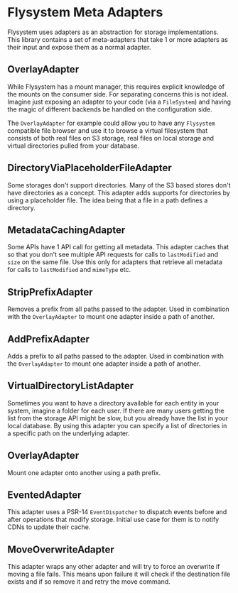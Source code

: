 # Flysystem Meta Adapters
Flysystem uses adapters as an abstraction for storage implementations.
This library contains a set of meta-adapters that take 1 or more adapters as their input and expose them as a normal adapter.

## OverlayAdapter

While Flysystem has a mount manager, this requires explicit knowledge of the mounts on the consumer side. For separating
concerns this is not ideal.
Imagine just exposing an adapter to your code (via a `FileSystem`) and having the magic of different backends be handled
on the configuration side.

The `OverlayAdapter` for example could allow you to have any `Flysystem` compatible file browser and use it to browse a virtual filesystem 
that consists of both real files on S3 storage, real files on local storage and virtual directories pulled from your database.

## DirectoryViaPlaceholderFileAdapter

Some storages don't support directories. Many of the S3 based stores don't have directories as a concept.
This adapter adds supports for directories by using a placeholder file. The idea being that a file in a path defines a directory.

## MetadataCachingAdapter

Some APIs have 1 API call for getting all metadata. This adapter caches that so that you don't see multiple API requests
for calls to `lastModified` and `size` on the same file.
Use this only for adapters that retrieve all metadata for calls to `lastModified` and `mimeType` etc.

## StripPrefixAdapter

Removes a prefix from all paths passed to the adapter. Used in combination with the `OverlayAdapter` to mount one adapter 
inside a path of another.

## AddPrefixAdapter

Adds a prefix to all paths passed to the adapter. Used in combination with the `OverlayAdapter` to mount one adapter
inside a path of another.

## VirtualDirectoryListAdapter

Sometimes you want to have a directory available for each entity in your system, imagine a folder for each user. 
If there are many users getting the list from the storage API might be slow, but you already have the list in your local database.
By using this adapter you can specify a list of directories in a specific path on the underlying adapter.

## OverlayAdapter

Mount one adapter onto another using a path prefix.

## EventedAdapter

This adapter uses a PSR-14 `EventDispatcher` to dispatch events before and after operations that modify storage. 
Initial use case for them is to notify CDNs to update their cache.

## MoveOverwriteAdapter

This adapter wraps any other adapter and will try to force an overwrite if moving a file fails. This means upon failure
it will check if the destination file exists and if so remove it and retry the move command.  
